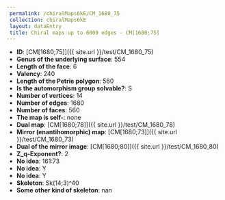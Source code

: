```yaml
--- 
 permalink: /chiralMaps6kE/CM_1680_75 
 collection: chiralMaps6kE
 layout: dataEntry
 title: Chiral maps up to 6000 edges - CM[1680;75]
---
```


- **ID**: [CM[1680;75]]({{ site.url }}/test/CM_1680_75)
- **Genus of the underlying surface**: 554
- **Length of the face**: 6
- **Valency**: 240
- **Length of the Petrie polygon**: 560
- **Is the automorphism group solvable?**: S
- **Number of vertices**: 14
- **Number of edges**: 1680
- **Number of faces**: 560
- **The map is self-**: none
- **Dual map**: [CM[1680;78]]({{ site.url }}/test/CM_1680_78)
- **Mirror (enantihomorphic) map**: [CM[1680;73]]({{ site.url }}/test/CM_1680_73)
- **Dual of the mirror image**: [CM[1680;80]]({{ site.url }}/test/CM_1680_80)
- **Z_q-Exponent?**: 2
- **No idea**:  161:73
- **No idea**: Y
- **No idea**: Y
- **Skeleton**: Sk(14;3)^40
- **Some other kind of skeleton**: nan
